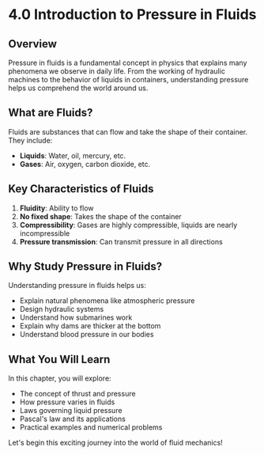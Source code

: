 # 4.0 Introduction to Pressure in Fluids

## Overview

Pressure in fluids is a fundamental concept in physics that explains many phenomena we observe in daily life. From the working of hydraulic machines to the behavior of liquids in containers, understanding pressure helps us comprehend the world around us.

## What are Fluids?

Fluids are substances that can flow and take the shape of their container. They include:
- **Liquids**: Water, oil, mercury, etc.
- **Gases**: Air, oxygen, carbon dioxide, etc.

## Key Characteristics of Fluids

1. **Fluidity**: Ability to flow
2. **No fixed shape**: Takes the shape of the container
3. **Compressibility**: Gases are highly compressible, liquids are nearly incompressible
4. **Pressure transmission**: Can transmit pressure in all directions

## Why Study Pressure in Fluids?

Understanding pressure in fluids helps us:
- Explain natural phenomena like atmospheric pressure
- Design hydraulic systems
- Understand how submarines work
- Explain why dams are thicker at the bottom
- Understand blood pressure in our bodies

## What You Will Learn

In this chapter, you will explore:
- The concept of thrust and pressure
- How pressure varies in fluids
- Laws governing liquid pressure
- Pascal's law and its applications
- Practical examples and numerical problems

Let's begin this exciting journey into the world of fluid mechanics!